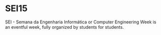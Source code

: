 # SEI15

SEI - Semana da Engenharia Informática or Computer Engineering Week is an eventful week, fully organized by students for students.
